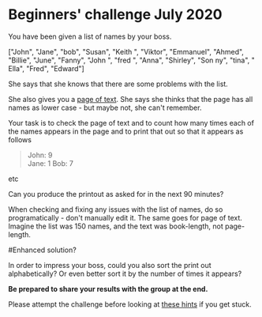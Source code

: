 # Beginners' challenge July 2020

You have been given a list of names by your boss. 

["John", "Jane", "bob", "Susan", "Keith ", "Viktor", "Emmanuel", "Ahmed", "Billie", "June", "Fanny", "John ", "fred ", "Anna", "Shirley", "Son ny", "tina", " Ella", "Fred", "Edward"]

She says that she knows that there are some problems with the list. 

She also gives you a [page of text](page.txt). She says she thinks that the page has all names as lower case - but maybe not, she can't remember.

Your task is to check the page of text and to count how many times each of the names appears in the page and to print that out so that it appears as follows

> John: 9  
> Jane: 1 
> Bob: 7  

etc

Can you produce the printout as asked for in the next 90 minutes? 


When checking and fixing any issues with the list of names, do so programatically - don't manually edit it. The same goes for page of text. Imagine the list was 150 names, and the text was book-length, not page-length. 


#Enhanced solution?

In order to impress your boss, could you also sort the print out alphabetically?  Or even better sort it by the number of times it appears? 

__Be prepared to share your results with the group at the end.__

Please attempt the challenge before looking at [these hints](hints.md) if you get stuck. 

